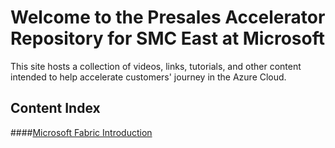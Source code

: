 # Welcome to the Presales Accelerator Repository for SMC East at Microsoft
This site hosts a collection of videos, links, tutorials, and other content intended to help accelerate customers' journey in the Azure Cloud.

## Content Index
####[Microsoft Fabric Introduction](https://smc-presales-accelerators.github.io/TestMarkdown.md)
